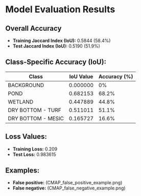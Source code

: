 # Model Evaluation Results

## Overall Accuracy
- **Training Jaccard Index (IoU):** 0.5844 (58.4%)
- **Test Jaccard Index (IoU):** 0.5190 (51.9%)

## Class-Specific Accuracy (IoU):
| Class                | IoU Value  | Accuracy (%) |
|----------------------|------------|--------------|
| BACKGROUND           | 0.000000   | 0%           |
| POND                 | 0.682153   | 68.2%        |
| WETLAND              | 0.447889   | 44.8%        |
| DRY BOTTOM - TURF    | 0.511011   | 51.1%        |
| DRY BOTTOM - MESIC   | 0.165727   | 16.6%        |

## Loss Values:
- **Training Loss:** 0.209 
- **Test Loss:** 0.983615

## Examples:
- **False positive:** (CMAP_false_positive_example.png)
- **False negative:** (CMAP_false_negative_example.png)


